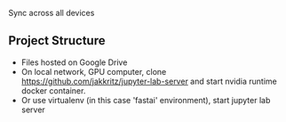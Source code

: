 Sync across all devices
## Project Structure
- Files hosted on Google Drive
- On local network, GPU computer, clone https://github.com/jakkritz/jupyter-lab-server and start nvidia runtime docker container.
- Or use virtualenv (in this case 'fastai' environment), start jupyter lab server
